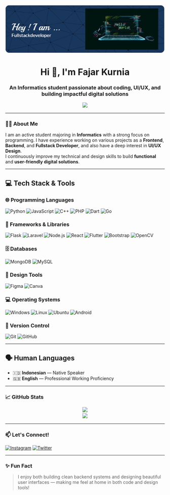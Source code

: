 
![Header](./github-header-image.png)

<h1 align="center">Hi 👋, I'm Fajar Kurnia</h1>
<h3 align="center">An Informatics student passionate about coding, UI/UX, and building impactful digital solutions</h3>

<p align="center">
  <img src="https://readme-typing-svg.herokuapp.com?font=Fira+Code&size=20&pause=1000&center=true&vCenter=true&width=435&lines=Welcome+to+my+GitHub+profile!" />
</p>

---

### 👨‍💻 About Me

I am an active student majoring in **Informatics** with a strong focus on programming. I have experience working on various projects as a **Frontend**, **Backend**, and **Fullstack Developer**, and also have a deep interest in **UI/UX Design**.  
I continuously improve my technical and design skills to build **functional** and **user-friendly digital solutions**.

---

## 💻 Tech Stack & Tools

### 🌐 Programming Languages
![Python](https://img.shields.io/badge/Python-3776AB?style=for-the-badge&logo=python&logoColor=white)
![JavaScript](https://img.shields.io/badge/JavaScript-FCDC00?style=for-the-badge&logo=javascript&logoColor=black)
![C++](https://img.shields.io/badge/C++-00599C?style=for-the-badge&logo=c%2B%2B&logoColor=white)
![PHP](https://img.shields.io/badge/PHP-777BB4?style=for-the-badge&logo=php&logoColor=white)
![Dart](https://img.shields.io/badge/Dart-0175C2?style=for-the-badge&logo=dart&logoColor=white)
![Go](https://img.shields.io/badge/Go-00ADD8?style=for-the-badge&logo=go&logoColor=white)

### 🚀 Frameworks & Libraries
![Flask](https://img.shields.io/badge/Flask-000000?style=for-the-badge&logo=flask&logoColor=white)
![Laravel](https://img.shields.io/badge/Laravel-FF2D20?style=for-the-badge&logo=laravel&logoColor=white)
![Node.js](https://img.shields.io/badge/Node.js-339933?style=for-the-badge&logo=node.js&logoColor=white)
![React](https://img.shields.io/badge/React-61DAFB?style=for-the-badge&logo=react&logoColor=black)
![Flutter](https://img.shields.io/badge/Flutter-02569B?style=for-the-badge&logo=flutter&logoColor=white)
![Bootstrap](https://img.shields.io/badge/Bootstrap-563D7C?style=for-the-badge&logo=bootstrap&logoColor=white)
![OpenCV](https://img.shields.io/badge/OpenCV-5C3EE8?style=for-the-badge&logo=opencv&logoColor=white)

### 🗄️ Databases
![MongoDB](https://img.shields.io/badge/MongoDB-4EA94B?style=for-the-badge&logo=mongodb&logoColor=white)
![MySQL](https://img.shields.io/badge/MySQL-00758F?style=for-the-badge&logo=mysql&logoColor=white)

### 🎨 Design Tools
![Figma](https://img.shields.io/badge/Figma-F24E1E?style=for-the-badge&logo=figma&logoColor=white)
![Canva](https://img.shields.io/badge/Canva-00C4CC?style=for-the-badge&logo=canva&logoColor=white)

### 💻 Operating Systems
![Windows](https://img.shields.io/badge/Windows-0078D7?style=for-the-badge&logo=windows&logoColor=white)
![Linux](https://img.shields.io/badge/Linux-FCC624?style=for-the-badge&logo=linux&logoColor=black)
![Ubuntu](https://img.shields.io/badge/Ubuntu-E95420?style=for-the-badge&logo=ubuntu&logoColor=white)
![Android](https://img.shields.io/badge/Android-3DDC84?style=for-the-badge&logo=android&logoColor=white)

### 🔧 Version Control
![Git](https://img.shields.io/badge/Git-F05032?style=for-the-badge&logo=git&logoColor=white)
![GitHub](https://img.shields.io/badge/GitHub-181717?style=for-the-badge&logo=github&logoColor=white)

---

## 🗣 Human Languages

- 🇮🇩 **Indonesian** — Native Speaker  
- 🇬🇧 **English** — Professional Working Proficiency

---

### 📈 GitHub Stats

<p align="center">
  <img src="https://github-readme-stats.vercel.app/api?username=your-username&show_icons=true&theme=radical" />
  <br/>
  <img src="https://github-readme-stats.vercel.app/api/top-langs/?username=your-username&layout=compact&theme=radical" />
</p>

---

### 📫 Let's Connect!

[![Instagram](https://img.shields.io/badge/-Instagram-E4405F?style=flat-square&logo=Instagram&logoColor=white)](https://www.instagram.com/fjrkurniaa_/)
[![Twitter](https://img.shields.io/badge/-Twitter-1DA1F2?style=flat-square&logo=Twitter&logoColor=white)](https://x.com/fjrkurniaa_)
<!-- Tambahkan LinkedIn atau Email jika tersedia -->

---

### ✨ Fun Fact
> I enjoy both building clean backend systems and designing beautiful user interfaces — making me feel at home in both code and design tools!
